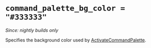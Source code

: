 # `command_palette_bg_color = "#333333"`

*Since: nightly builds only*

Specifies the background color used by
[ActivateCommandPalette](../keyassignment/ActivateCommandPalette.md).

